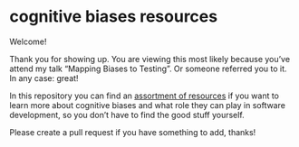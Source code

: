# cognitive biases resources
Welcome!

Thank you for showing up. You are viewing this most likely because you’ve attend my talk “Mapping Biases to Testing”. Or someone referred you to it. In any case: great!

In this repository you can find an [assortment of resources](/resources.md) if you want to learn more about cognitive biases and what role they can play in software development, so you don’t have to find the good stuff yourself.

Please create a pull request if you have something to add, thanks!
